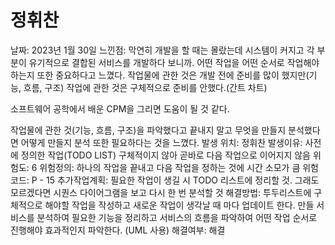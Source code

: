 # 정휘찬

날짜: 2023년 1월 30일
느낀점: 막연히 개발을 할 때는 몰랐는데 시스템이 커지고 각 부분이 유기적으로 결합된 서비스를 개발하다 보니까. 어떤 작업을 어떤 순서로 작업해야 하는지 또한 중요하다고 느꼈다. 
작업물에 관한 것은 개발 전에 준비를 많이 했지만(기능, 흐름, 구조)
작업에 관한 것은 구체적으로 준비를 안했다.(간트 차트)

소프트웨어 공학에서 배운 CPM을 그리면 도움이 될 것 같다.

작업물에 관한 것(기능, 흐름, 구조)을 파악했다고 끝내지 말고
무엇을 만들지 분석했다면
어떻게 만들지 분석 또한 필요하다는 것을 느꼈다.
발생 위치: 정휘찬
발생이유: 사전에 정의한 작업(TODO LIST) 구체적이지 않아 곧바로 다음 작업으로 이어지지 않음
위험도: 6
위험정의: 하나의 작업을 끝내고 다음 작업을 정하는 것에 시간 소모가 큼
위험코드: P - 15
추가작업계획: 필요한 작업이 생길 시 TODO 리스트에 정리할 것. 그래도 모르겠다면 시퀀스 다이어그램을 보고 다시 한 번 분석할 것
해결방법: 투두리스트에 구체적으로 해야할 작업을 작성하고 새로운 작업이 생각날 때 마다 업데이트 한다. 
만들 서비스를 분석하여 필요한 기능을 정리하고 서비스의 흐름을 파악하여
어떤 작업 순서로 진행해야 효과적인지 파악한다. 
(UML 사용)
해결여부: 해결
